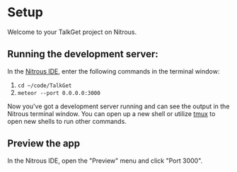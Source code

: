 # Setup

Welcome to your TalkGet project on Nitrous.

## Running the development server:

In the [Nitrous IDE](https://community.nitrous.io/docs/ide-overview), enter the following commands in the terminal window:

1. `cd ~/code/TalkGet`
2. `meteor --port 0.0.0.0:3000`

Now you've got a development server running and can see the output in the Nitrous terminal window. You can open up a new shell or utilize [tmux](https://community.nitrous.io/docs/tmux) to open new shells to run other commands.

## Preview the app

In the Nitrous IDE, open the "Preview" menu and click "Port 3000".

